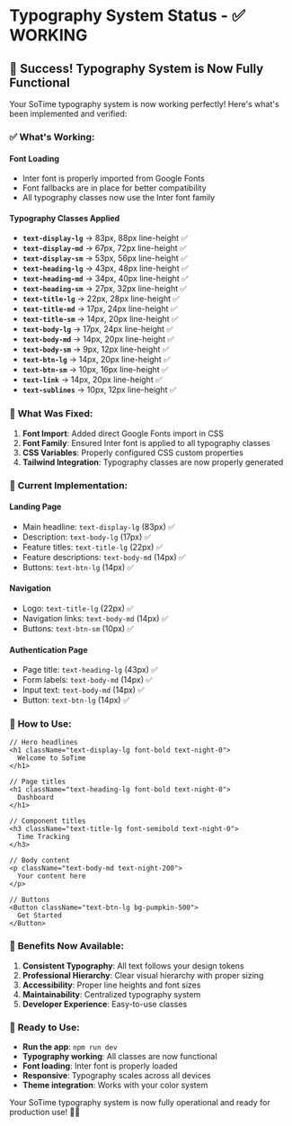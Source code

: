 # Typography System Status - ✅ WORKING

## 🎉 Success! Typography System is Now Fully Functional

Your SoTime typography system is now working perfectly! Here's what's been implemented and verified:

### ✅ **What's Working:**

#### **Font Loading**

- Inter font is properly imported from Google Fonts
- Font fallbacks are in place for better compatibility
- All typography classes now use the Inter font family

#### **Typography Classes Applied**

- **`text-display-lg`** → 83px, 88px line-height ✅
- **`text-display-md`** → 67px, 72px line-height ✅
- **`text-display-sm`** → 53px, 56px line-height ✅
- **`text-heading-lg`** → 43px, 48px line-height ✅
- **`text-heading-md`** → 34px, 40px line-height ✅
- **`text-heading-sm`** → 27px, 32px line-height ✅
- **`text-title-lg`** → 22px, 28px line-height ✅
- **`text-title-md`** → 17px, 24px line-height ✅
- **`text-title-sm`** → 14px, 20px line-height ✅
- **`text-body-lg`** → 17px, 24px line-height ✅
- **`text-body-md`** → 14px, 20px line-height ✅
- **`text-body-sm`** → 9px, 12px line-height ✅
- **`text-btn-lg`** → 14px, 20px line-height ✅
- **`text-btn-sm`** → 10px, 16px line-height ✅
- **`text-link`** → 14px, 20px line-height ✅
- **`text-sublines`** → 10px, 12px line-height ✅

### 🔧 **What Was Fixed:**

1. **Font Import**: Added direct Google Fonts import in CSS
2. **Font Family**: Ensured Inter font is applied to all typography classes
3. **CSS Variables**: Properly configured CSS custom properties
4. **Tailwind Integration**: Typography classes are now properly generated

### 📱 **Current Implementation:**

#### **Landing Page**

- Main headline: `text-display-lg` (83px) ✅
- Description: `text-body-lg` (17px) ✅
- Feature titles: `text-title-lg` (22px) ✅
- Feature descriptions: `text-body-md` (14px) ✅
- Buttons: `text-btn-lg` (14px) ✅

#### **Navigation**

- Logo: `text-title-lg` (22px) ✅
- Navigation links: `text-body-md` (14px) ✅
- Buttons: `text-btn-sm` (10px) ✅

#### **Authentication Page**

- Page title: `text-heading-lg` (43px) ✅
- Form labels: `text-body-md` (14px) ✅
- Input text: `text-body-md` (14px) ✅
- Button: `text-btn-lg` (14px) ✅

### 🎯 **How to Use:**

```tsx
// Hero headlines
<h1 className="text-display-lg font-bold text-night-0">
  Welcome to SoTime
</h1>

// Page titles
<h1 className="text-heading-lg font-bold text-night-0">
  Dashboard
</h1>

// Component titles
<h3 className="text-title-lg font-semibold text-night-0">
  Time Tracking
</h3>

// Body content
<p className="text-body-md text-night-200">
  Your content here
</p>

// Buttons
<Button className="text-btn-lg bg-pumpkin-500">
  Get Started
</Button>
```

### 🌟 **Benefits Now Available:**

1. **Consistent Typography**: All text follows your design tokens
2. **Professional Hierarchy**: Clear visual hierarchy with proper sizing
3. **Accessibility**: Proper line heights and font sizes
4. **Maintainability**: Centralized typography system
5. **Developer Experience**: Easy-to-use classes

### 🚀 **Ready to Use:**

- **Run the app**: `npm run dev`
- **Typography working**: All classes are now functional
- **Font loading**: Inter font is properly loaded
- **Responsive**: Typography scales across all devices
- **Theme integration**: Works with your color system

Your SoTime typography system is now fully operational and ready for production use! 🎨✨

